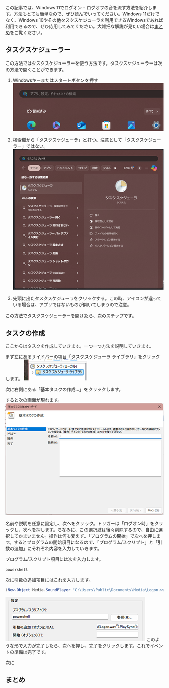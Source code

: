 この記事では、Windows 11でログオン・ログオフの音を流す方法を紹介します。方法もとても簡単なので、ぜひ読んでいってください。Windows 11だけでなく、Windows 10やその他タスクスケジューラを利用できるWindowsであれば利用できるので、ぜひ応用してみてください。大雑把な解説が見たい場合は[まとめ](#まとめ)をご覧ください。

## タスクスケジューラー
この方法ではタスクスケジューラーを使う方法です。タスクスケジューラーは次の方法で開くことができます。

1. Windowsキーまたはスタートボタンを押す
![スタート画面](./image2.png)

2. 検索欄から「タスクスケジューラ」と打つ。注意として「タスクスケジューラー」ではない。
![検索画面](./image.png)

3. 先頭に出たタスクスケジューラをクリックする。この時、アイコンが違っている場合は、アプリではないものが開いてしまうので注意。

この方法でタスクスケジューラーを開けたら、次のステップです。

## タスクの作成
ここからはタスクを作成していきます。一つ一つ方法を説明していきます。

まず左にあるサイドバーの項目「タスクスケジューラ ライブラリ」をクリックします。
![サイドバー画面の一部](./image3.png)

次に右側にある「基本タスクの作成...」をクリックします。

すると次の画面が現れます。
![タスク作成ウィザードの画面](./image4.png)

名前や説明を任意に設定し、次へをクリック。トリガーは「ログオン時」をクリックし、次へを押します。ちなみに、この選択肢は後々削除するので、自由に選択してかまいません。操作は何も変えず、「プログラムの開始」で次へを押します。するとプログラムの開始項目になるので、「プログラム/スクリプト」と「引数の追加」にそれぞれ内容を入力していきます。

プログラム/スクリプト項目には次を入力します。
```cmd
powershell
```

次に引数の追加項目にはこれを入力します。
```powershell
(New-Object Media.SoundPlayer "C:\Users\Public\Documents\Media\Logon.wav").PlaySync();
```

![入力完了後の画面](./image5.png)
このような形で入力が完了したら、次へを押し、完了をクリックします。これでイベントの準備は完了です。

次に


## まとめ
